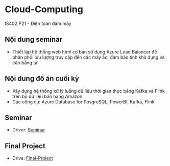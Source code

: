 # Cloud-Computing
IS402.P21 - Điện toán đám mây 

## Nội dung seminar
- Thiết lập hệ thống web html cơ bản sử dụng Azure Load Balancer để phân phối lưu lượng truy cập đến các máy ảo, đảm bảo tính khả dụng và cân bằng tải

## Nội dung đồ án cuối kỳ
- Xây dựng hệ thống xử lý luồng dữ liệu thời gian thực bằng Kafka và Flink trên bộ dữ liệu bán hàng Amazon
- Các công cụ: Azure Database for PosgreSQL, PowerBI, Kafka, Flink

## Seminar
-  Driver: [Seminar](https://drive.google.com/drive/folders/11mWd1y8C-amiYED_aqMTr5cWYgv0Zh1R?usp=drive_link)

## Final Project
- Drive: [Final-Project](https://drive.google.com/drive/folders/11sN9XyyyEJKQYqeCsfJ-x_syCYKrATBa?usp=sharing)
